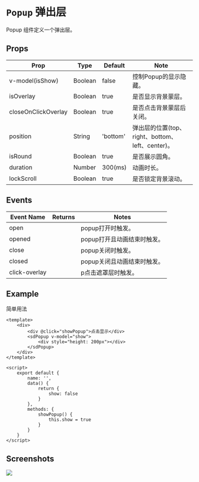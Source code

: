 # `Popup` 弹出层
Popup 组件定义一个弹出层。

## Props
| Prop | Type | Default | Note |
|---|---|---|---|
| v-model(isShow) | Boolean | false | 控制Popup的显示隐藏。
| isOverlay | Boolean | true | 是否显示背景蒙层。
| closeOnClickOverlay | Boolean | true | 是否点击背景蒙层后关闭。
| position | String | 'bottom' | 弹出层的位置(top、right、bottom、left、center)。
| isRound | Boolean | true | 是否展示圆角。
| duration | Number | 300(ms) | 动画时长。
| lockScroll | Boolean | true | 是否锁定背景滚动。

## Events
| Event Name | Returns | Notes |
|---|---|---|
| open |  | popup打开时触发。
| opened |  | popup打开且动画结束时触发。
| close |  | popup关闭时触发。
| closed |  | popup关闭且动画结束时触发。
| click-overlay |  | p点击遮罩层时触发。

<!--
## Methods
None.

## Static Props
None.

## Static Methods
None.
-->

## Example
简单用法
```
<template>
    <div>
        <div @click="showPopup">点击显示</div>
        <sdPopup v-model="show">
            <div style="height: 200px"></div>
        </sdPopup>
    </div>
</template>

<script>
    export default {
        name: '',
        data() {
            return {
                show: false
            }
        },
        methods: {
            showPopup() {
                this.show = true
            }
        }
    }
</script>

```

## Screenshots
![](https://rightinhome.oss-cn-hangzhou.aliyuncs.com/jlbk_xcx/2020/08/06/1596704209263.gif)
